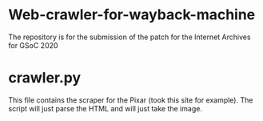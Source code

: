 # Web-crawler-for-wayback-machine
The repository is for the submission of the patch for the Internet Archives for GSoC 2020


# crawler.py
This file contains the scraper for the Pixar (took this site for example). The script will just parse the HTML and will just take the image.
